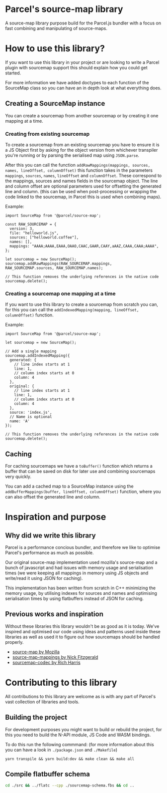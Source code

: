 # Parcel's source-map library

A source-map library purpose build for the Parcel.js bundler with a focus on fast combining and manipulating of source-maps.

# How to use this library?

If you want to use this library in your project or are looking to write a Parcel plugin with sourcemap support this should explain how you could get started.

For more information we have added doctypes to each function of the SourceMap class so you can have an in depth look at what everything does.

## Creating a SourceMap instance

You can create a sourcemap from another sourcemap or by creating it one mapping at a time.

### Creating from existing sourcemap

To create a sourcemap from an existing sourcemap you have to ensure it is a JS Object first by asking for the object version from whichever transpiler you're running or by parsing the serialised map using `JSON.parse`.

After this you can call the function `addRawMappings(mappings, sources, names, lineOffset, columnOffset)` this function takes in the parameters `mappings`, `sources`, `names`, `lineOffset` and `columnOffset`. These correspond to the mappings, sources and names fields in the sourcemap object. The line and column offset are optional parameters used for offsetting the generated line and column. (this can be used when post-processing or wrapping the code linked to the sourcemap, in Parcel this is used when combining maps).

Example:

```JS
import SourceMap from '@parcel/source-map';

const RAW_SOURCEMAP = {
  version: 3,
  file: "helloworld.js",
  sources: ["helloworld.coffee"],
  names: [],
  mappings: "AAAA;AAAA,EAAA,OAAO,CAAC,GAAR,CAAY,aAAZ,CAAA,CAAA;AAAA",
};

let sourcemap = new SourceMap();
sourcemap.addRawMappings(RAW_SOURCEMAP.mappings, RAW_SOURCEMAP.sources, RAW_SOURCEMAP.names);

// This function removes the underlying references in the native code
sourcemap.delete();
```

### Creating a sourcemap one mapping at a time

If you want to use this library to create a sourcemap from scratch you can, for this you can call the `addIndexedMapping(mapping, lineOffset, columnOffset)` function.

Example:

```JS
import SourceMap from '@parcel/source-map';

let sourcemap = new SourceMap();

// Add a single mapping
sourcemap.addIndexedMapping({
  generated: {
    // line index starts at 1
    line: 1,
    // column index starts at 0
    column: 4
  },
  original: {
    // line index starts at 1
    line: 1,
    // column index starts at 0
    column: 4
  },
  source: 'index.js',
  // Name is optional
  name: 'A'
});

// This function removes the underlying references in the native code
sourcemap.delete();
```

## Caching

For caching sourcemaps we have a `toBuffer()` function which returns a buffer that can be saved on disk for later use and combining sourcemaps very quickly.

You can add a cached map to a SourceMap instance using the `addBufferMappings(buffer, lineOffset, columnOffset)` function, where you can also offset the generated line and column.

# Inspiration and purpose

## Why did we write this library

Parcel is a performance concious bundler, and therefore we like to optimise Parcel's performance as much as possible.

Our original source-map implementation used mozilla's source-map and a bunch of javascript and had issues with memory usage and serialisation times (we were keeping all mappings in memory using JS objects and write/read it using JSON for caching).

This implementation has been written from scratch in C++ minimizing the memory usage, by utilising indexes for sources and names and optimising serialisation times by using flatbuffers instead of JSON for caching.

## Previous works and inspiration

Without these libraries this library wouldn't be as good as it is today. We've inspired and optimised our code using ideas and patterns used inside these libraries as well as used it to figure out how sourcemaps should be handled properly.

- [source-map by Mozilla](https://github.com/mozilla/source-map)
- [source-map-mappings by Nick Fitzgerald](https://github.com/fitzgen/source-map-mappings)
- [sourcemap-codec by Rich Harris](https://github.com/Rich-Harris/sourcemap-codec)

# Contributing to this library

All contributions to this library are welcome as is with any part of Parcel's vast collection of libraries and tools.

## Building the project

For development purposes you might want to build or rebuild the project, for this you need to build the N-API module, JS Code and WASM bindings.

To do this run the following commmand: (for more information about this you can have a look in `./package.json` and `./Makefile`)

```shell
yarn transpile && yarn build:dev && make clean && make all
```

## Compile flatbuffer schema

```bash
cd ./src && ../flatc --cpp ./sourcemap-schema.fbs && cd ..
```
